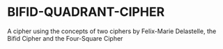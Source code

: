# BIFID-QUADRANT-CIPHER
A cipher using the concepts of two ciphers by Felix-Marie Delastelle, the Bifid Cipher and the Four-Square Cipher
